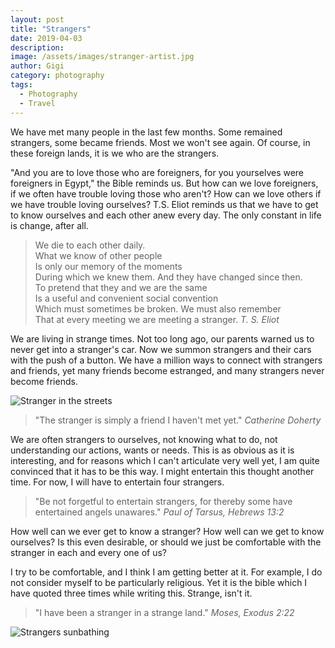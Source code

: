 ```yaml
---
layout: post
title: "Strangers"
date: 2019-04-03
description:
image: /assets/images/stranger-artist.jpg
author: Gigi
category: photography
tags:
  - Photography
  - Travel
---
```


We have met many people in the last few months. Some remained strangers, some became friends. Most we won't see again. Of course, in these foreign lands, it is we who are the strangers.

"And you are to love those who are foreigners, for you yourselves were foreigners in Egypt," the Bible reminds us. But how can we love foreigners, if we often have trouble loving those who aren't? How can we love others if we have trouble loving ourselves? T.S. Eliot reminds us that we have to get to know ourselves and each other anew every day. The only constant in life is change, after all.

<blockquote>
We die to each other daily.<br/>
What we know of other people<br/>
Is only our memory of the moments<br/>
During which we knew them. And they have changed since then.<br/>
To pretend that they and we are the same<br/>
Is a useful and convenient social convention<br/>
Which must sometimes be broken. We must also remember<br/>
That at every meeting we are meeting a stranger.
<cite>T. S. Eliot</cite>
</blockquote>

We are living in strange times. Not too long ago, our parents warned us to never get into a stranger's car. Now we summon strangers and their cars with the push of a button. We have a million ways to connect with strangers and friends, yet many friends become estranged, and many strangers never become friends.

![Stranger in the streets](/assets/images/stranger-in-the-streets.jpg#full)

<blockquote>
"The stranger is simply a friend I haven't met yet."
<cite>Catherine Doherty</cite>
</blockquote>

We are often strangers to ourselves, not knowing what to do, not understanding our actions, wants or needs. This is as obvious as it is interesting, and for reasons which I can't articulate very well yet, I am quite convinced that it has to be this way. I might entertain this thought another time. For now, I will have to entertain four strangers.

<blockquote>
"Be not forgetful to entertain strangers, for thereby some have entertained angels unawares."
<cite>Paul of Tarsus, Hebrews 13:2</cite>
</blockquote>

How well can we ever get to know a stranger? How well can we get to know ourselves? Is this even desirable, or should we just be comfortable with the stranger in each and every one of us?

I try to be comfortable, and I think I am getting better at it. For example, I do not consider myself to be particularly religious. Yet it is the bible which I have quoted three times while writing this. Strange, isn't it.

<blockquote>
"I have been a stranger in a strange land."
<cite>Moses, Exodus 2:22</cite>
</blockquote>

![Strangers sunbathing](/assets/images/strangers-sunbathing.jpg#full)
